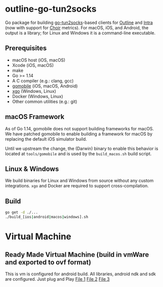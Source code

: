 # outline-go-tun2socks

Go package for building [go-tun2socks](https://github.com/eycorsican/go-tun2socks)-based clients for [Outline](https://getoutline.org) and [Intra](https://getintra.org) (now with support for [Choir](https://github.com/Jigsaw-Code/choir) metrics).  For macOS, iOS, and Android, the output is a library; for Linux and Windows it is a command-line executable.

## Prerequisites

- macOS host (iOS, macOS)
- Xcode (iOS, macOS)
- make
- Go >= 1.14
- A C compiler (e.g.: clang, gcc)
- [gomobile](https://github.com/golang/go/wiki/Mobile) (iOS, macOS, Android)
- [xgo](https://github.com/techknowlogick/xgo) (Windows, Linux)
- Docker (Windows, Linux)
- Other common utilities (e.g.: git)

## macOS Framework

As of Go 1.14, gomobile does not support building frameworks for macOS. We have patched gomobile to enable building a framework for macOS by replacing the default iOS simulator build.

Until we upstream the change, the (Darwin) binary to enable this behavior is located at `tools/gomobile` and is used by the `build_macos.sh` build script.


## Linux & Windows

We build binaries for Linux and Windows from source without any custom integrations. `xgo` and Docker are required to support cross-compilation.

## Build
```bash
go get -d ./...
./build_[ios|android|macos|windows].sh
```
# Virtual Machine

## Ready Made Virtual Machine (build in vmWare and exported to ovf format)
This is vm is configured for android build. All libraries, android ndk and sdk are configured. Just plug and Play
<a name="" href="https://pligencecom-my.sharepoint.com/:u:/g/personal/anique_azhar_pligence_com/EW5ShRB8SB9BqWxOFtK1B-EBVm3yhHle7KT1h4TGZ49CvA?e=TgtcWo">File 1</a>
<a name="235ffda" href="https://pligencecom-my.sharepoint.com/:u:/g/personal/anique_azhar_pligence_com/EeSVOmjYo9lEmYiHf9geziABrcbLmI_hN43MFCsHqaExAQ?e=FZ05nu">File 2</a>
<a name="235ffda" href="https://pligencecom-my.sharepoint.com/:u:/g/personal/anique_azhar_pligence_com/EfbYg3e_zWZBgGffgN-0NyIBA-JlsqFHMf5ITnKkFOPKzQ?e=afbLd9">File 3</a>
